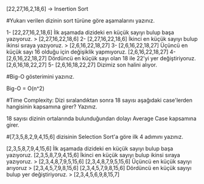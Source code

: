 [22,27,16,2,18,6] -> Insertion Sort

#Yukarı verilen dizinin sort türüne göre aşamalarını yazınız.

1- [22,27,16,2,18,6] İlk aşamada dizideki en küçük sayıyı bulup başa yazıyoruz. > [2,27,16,22,18,6]
2- [2,27,16,22,18,6] İkinci en küçük sayıyı bulup ikinsi sıraya yazıyoruz. > [2,6,16,22,18,27]
3- [2,6,16,22,18,27] Üçüncü en küçük sayı 16 olduğu için değişiklik yapmıyoruz. [2,6,16,22,18,27]
4- [2,6,16,22,18,27] Dördüncü en küçük sayı olan 18 ile 22'yi yer değiştiriyoruz. [2,6,16,18,22,27]
5- [2,6,16,18,22,27] Dizimiz son halini alıyor.

#Big-O gösterimini yazınız.

Big-O = O(n^2)

#Time Complexity: Dizi sıralandıktan sonra 18 sayısı aşağıdaki case'lerden hangisinin kapsamına girer? Yazınız.

18 sayısı dizinin ortalarında bulunduğundan dolayı Average Case kapsamına girer.

#[7,3,5,8,2,9,4,15,6] dizisinin Selection Sort'a göre ilk 4 adımını yazınız.

[2,3,5,8,7,9,4,15,6] İlk aşamada dizideki en küçük sayıyı bulup başa yazıyoruz.
[2,3,5,8,7,9,4,15,6] İkinci en küçük sayıyı bulup ikinsi sıraya yazıyoruz. > [2,3,4,8,7,9,5,15,6]
[2,3,4,8,7,9,5,15,6] Üçüncü en küçük sayıyı arıyoruz > [2,3,4,5,7,9,8,15,6]
[2,3,4,5,7,9,8,15,6] Dördüncü en küçük sayıyı bulup yer değiştiriyoruz. > [2,3,4,5,6,9,8,15,7]
